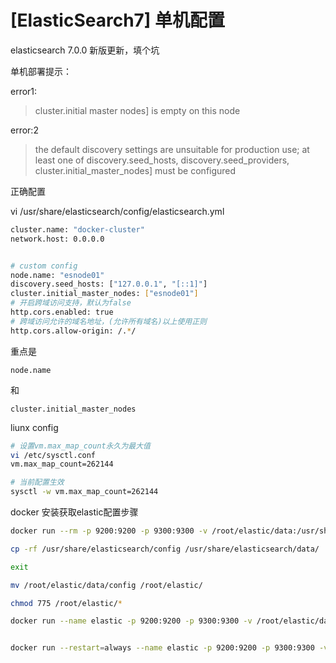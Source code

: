 # [ElasticSearch7] 单机配置

elasticsearch 7.0.0 新版更新，填个坑

单机部署提示：

error1:

> cluster.initial master nodes] is empty on this node

error:2

> the default discovery settings are unsuitable for production use; at least one of discovery.seed_hosts, discovery.seed_providers, cluster.initial_master_nodes] must be configured

正确配置

vi /usr/share/elasticsearch/config/elasticsearch.yml

```bash
cluster.name: "docker-cluster"
network.host: 0.0.0.0


# custom config
node.name: "esnode01"
discovery.seed_hosts: ["127.0.0.1", "[::1]"]
cluster.initial_master_nodes: ["esnode01"]
# 开启跨域访问支持，默认为false
http.cors.enabled: true
# 跨域访问允许的域名地址，(允许所有域名)以上使用正则
http.cors.allow-origin: /.*/
```

重点是&#x20;

`node.name`

&#x20;和&#x20;

`cluster.initial_master_nodes`

liunx config

```bash
# 设置vm.max_map_count永久为最大值
vi /etc/sysctl.conf
vm.max_map_count=262144

# 当前配置生效
sysctl -w vm.max_map_count=262144
```

docker 安装获取elastic配置步骤

```bash
docker run --rm -p 9200:9200 -p 9300:9300 -v /root/elastic/data:/usr/share/elasticsearch/data -it elasticsearch:7.9.3 /bin/bash

cp -rf /usr/share/elasticsearch/config /usr/share/elasticsearch/data/

exit

mv /root/elastic/data/config /root/elastic/

chmod 775 /root/elastic/*

docker run --name elastic -p 9200:9200 -p 9300:9300 -v /root/elastic/data:/usr/share/elasticsearch/data -v /root/elastic/config:/usr/share/elasticsearch/config -d elasticsearch:7.9.3


docker run --restart=always --name elastic -p 9200:9200 -p 9300:9300 -v /root/elastic/data:/usr/share/elasticsearch/data -v /root/elastic/config:/usr/share/elasticsearch/config -d elasticsearch:7.9.3
```
